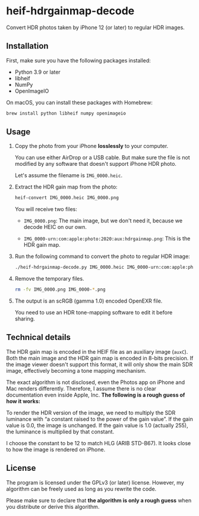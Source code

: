 heif-hdrgainmap-decode
======================

Convert HDR photos taken by iPhone 12 (or later) to regular HDR images.

## Installation

First, make sure you have the following packages installed:
- Python 3.9 or later
- libheif
- NumPy
- OpenImageIO

On macOS, you can install these packages with Homebrew:
```bash
brew install python libheif numpy openimageio
```

## Usage

1. Copy the photo from your iPhone **losslessly** to your computer.

   You can use either AirDrop or a USB cable. But make sure the file is not
   modified by any software that doesn't support iPhone HDR photo.

   Let's assume the filename is `IMG_0000.heic`.

2. Extract the HDR gain map from the photo:

   ```bash
   heif-convert IMG_0000.heic IMG_0000.png
   ```

   You will receive two files:

   * `IMG_0000.png`:
     The main image, but we don't need it, because we decode HEIC on our own.

   * `IMG_0000-urn:com:apple:photo:2020:aux:hdrgainmap.png`:
     This is the HDR gain map.

3. Run the following command to convert the photo to regular HDR image:

   ```bash
   ./heif-hdrgainmap-decode.py IMG_0000.heic IMG_0000-urn:com:apple:photo:2020:aux:hdrgainmap.png IMG_0000.exr
   ```

4. Remove the temporary files.

   ```bash
   rm -fv IMG_0000.png IMG_0000-*.png
   ```

5. The output is an scRGB (gamma 1.0) encoded OpenEXR file.

   You need to use an HDR tone-mapping software to edit it before sharing.

## Technical details

The HDR gain map is encoded in the HEIF file as an auxiliary image (`auxC`).
Both the main image and the HDR gain map is encoded in 8-bits precision.
If the image viewer doesn't support this format, it will only show the main SDR
image, effectively becoming a tone mapping mechanism.

The exact algorithm is not disclosed, even the Photos app on iPhone and Mac
renders differently. Therefore, I assume there is no clear documentation even
inside Apple, Inc. **The following is a rough guess of how it works:**

To render the HDR version of the image, we need to multiply the SDR luminance
with “a constant raised to the power of the gain value”. If the gain value is
0.0, the image is unchanged. If the gain value is 1.0 (actually 255),
the luminance is multiplied by that constant.

I choose the constant to be 12 to match HLG (ARIB STD-B67). It looks close to
how the image is rendered on iPhone.

## License

The program is licensed under the GPLv3 (or later) license.
However, my algorithm can be freely used as long as you rewrite the code.

Please make sure to declare that **the algorithm is only a rough guess** when
you distribute or derive this algorithm.
